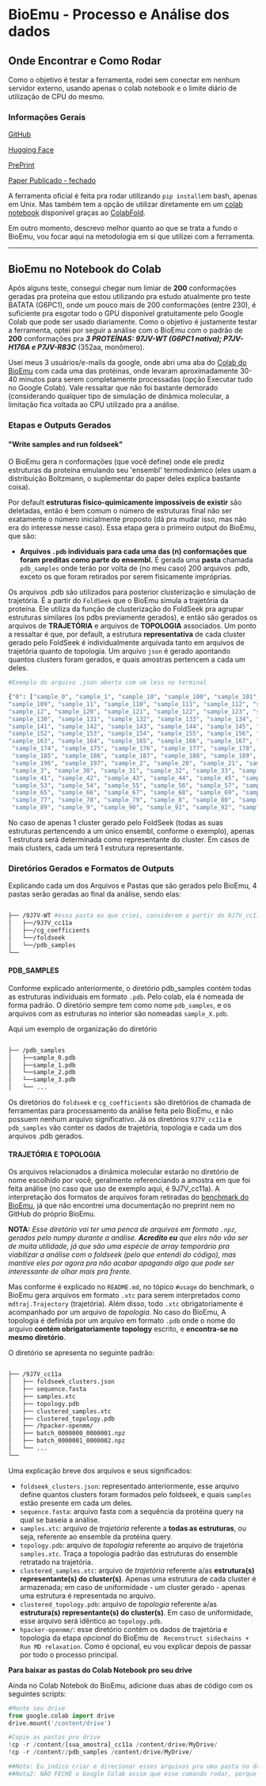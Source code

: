 # BioEmu - Processo e Análise dos dados

## Onde Encontrar e Como Rodar

Como o objetivo é testar a ferramenta, rodei sem conectar em nenhum servidor externo, usando apenas o colab notebook e o limite diário de utilização de CPU do mesmo. 

### Informações Gerais
[GitHub](https://github.com/microsoft/bioemu)


[Hugging Face](https://huggingface.co/microsoft/bioemu)


[PrePrint](https://www.biorxiv.org/content/10.1101/2024.12.05.626885v2)


[Paper Publicado - fechado](https://www.science.org/doi/abs/10.1126/science.adv9817)



A ferramenta oficial é feita pra rodar utilizando `pip install`em bash, apenas em Unix. Mas também tem a opção de utilizar diretamente em um [colab notebook](https://colab.research.google.com/github/sokrypton/ColabFold/blob/main/BioEmu.ipynb) disponível graças ao 
[ColabFold](https://github.com/sokrypton/ColabFold). 

Em outro momento, descrevo melhor quanto ao que se trata a fundo o BioEmu, vou focar aqui na metodologia em si que utilizei com a ferramenta. 

--- 

## BioEmu no Notebook do Colab 

Após alguns teste, consegui chegar num limiar de **200** conformações geradas pra proteína que estou utilizando pra estudo atualmente pro teste BATATA (G6PC1), onde um pouco mais de
200 conformações (entre 230), é suficiente pra esgotar todo o GPU disponível gratuitamente pelo Google Colab que pode ser usado diariamente. Como o objetivo é justamente testar a 
ferramenta, optei por seguir a análise com o BioEmu com o padrão de **200** conformações pra ***3 PROTEÍNAS: 97JV-WT (G6PC1 nativa); P7JV-H176A e P7JV-R83C*** (352aa, monômero). 

Usei meus 3 usuários/e-mails da google, onde abri uma aba do [Colab do BioEmu]() com cada uma das protéinas, onde levaram aproximadamente 30-40 minutos para serem completamente processadas
(opção Executar tudo no Google Colab). Vale ressaltar que não foi bastante demorado (considerando qualquer tipo de simulação de dinâmica molecular, a limitação fica voltada ao CPU
utilizado pra a análise. 

### Etapas e Outputs Gerados

#### "Write samples and run foldseek" 

O BioEmu gera n conformações (que você define) onde ele prediz estruturas da proteína emulando seu 'ensembl' termodinâmico (eles usam a distribuição Boltzmann, o suplementar do paper deles 
explica bastante coisa). 

Por default **estruturas fisico-quimicamente impossíveis de existir** são deletadas, então é bem comum o número de estruturas final não ser exatamente o número inicialmente proposto
(dá pra mudar isso, mas não era do interesse nesse caso). Essa etapa gera o primeiro output do BioEmu, que são: 

- **Arquivos `.pdb` individuais para cada uma das (n) conformações que foram preditas como parte do ensembl.** É gerada uma **pasta** chamada `pdb_samples` onde terão por volta de (no meu caso) 200 arquivos .pdb, exceto os que foram retirados por serem fisicamente impróprias.


Os arquivos .pdb são utilizados para posterior clusterização e simulação de trajetória. É a partir do `FoldSeek` que o BioEmu simula a trajetória da proteína. Ele utiliza da função de clusterização do FoldSeek pra agrupar estruturas similares (os pdbs previamente gerados), e então são gerados os arquivos de **TRAJETÓRIA** e arquivos de **TOPOLOGIA** associados. Um ponto a ressaltar é que, por default, a estrutura **representativa** de cada cluster gerado pelo FoldSeek é individualmente arquivada tanto em arquivos de trajetória quanto de topologia. Um arquivo `json` é gerado apontando quantos clusters foram gerados, e quais amostras pertencem a cada um deles. 

```bash
#Exemplo do arquivo .json aberto com um less no terminal

{"0": ["sample_0", "sample_1", "sample_10", "sample_100", "sample_101", "sample_102", "sample_103", "sample_104", "sample_105", "sample_106", "sample_107", "sample_108", 
"sample_109", "sample_11", "sample_110", "sample_111", "sample_112", "sample_113", "sample_114", "sample_115", "sample_116", "sample_117", "sample_118", "sample_119", 
"sample_12", "sample_120", "sample_121", "sample_122", "sample_123", "sample_124", "sample_125", "sample_126", "sample_127", "sample_128", "sample_129", "sample_13", 
"sample_130", "sample_131", "sample_132", "sample_133", "sample_134", "sample_135", "sample_136", "sample_137", "sample_138", "sample_139", "sample_14", "sample_140", 
"sample_141", "sample_142", "sample_143", "sample_144", "sample_145", "sample_146", "sample_147", "sample_148", "sample_149", "sample_15", "sample_150", "sample_151", 
"sample_152", "sample_153", "sample_154", "sample_155", "sample_156", "sample_157", "sample_158", "sample_159", "sample_16", "sample_160", "sample_161", "sample_162", 
"sample_163", "sample_164", "sample_165", "sample_166", "sample_167", "sample_168", "sample_169", "sample_17", "sample_170", "sample_171", "sample_172", "sample_173",
 "sample_174", "sample_175", "sample_176", "sample_177", "sample_178", "sample_179", "sample_18", "sample_180", "sample_181", "sample_182", "sample_183", "sample_184", 
 "sample_185", "sample_186", "sample_187", "sample_188", "sample_189", "sample_19", "sample_190", "sample_191", "sample_192", "sample_193", "sample_194", "sample_195", 
 "sample_196", "sample_197", "sample_2", "sample_20", "sample_21", "sample_22", "sample_23", "sample_24", "sample_25", "sample_26", "sample_27", "sample_28", "sample_29", 
 "sample_3", "sample_30", "sample_31", "sample_32", "sample_33", "sample_34", "sample_35", "sample_36", "sample_37", "sample_38", "sample_39", "sample_4", "sample_40", 
 "sample_41", "sample_42", "sample_43", "sample_44", "sample_45", "sample_46", "sample_47", "sample_48", "sample_49", "sample_5", "sample_50", "sample_51", "sample_52", 
 "sample_53", "sample_54", "sample_55", "sample_56", "sample_57", "sample_58", "sample_59", "sample_6", "sample_60", "sample_61", "sample_62", "sample_63", "sample_64", 
 "sample_65", "sample_66", "sample_67", "sample_68", "sample_69", "sample_7", "sample_70", "sample_71", "sample_72", "sample_73", "sample_74", "sample_75", "sample_76", 
 "sample_77", "sample_78", "sample_79", "sample_8", "sample_80", "sample_81", "sample_82", "sample_83", "sample_84", "sample_85", "sample_86", "sample_87", "sample_88", 
 "sample_89", "sample_9", "sample_90", "sample_91", "sample_92", "sample_93", "sample_94", "sample_95", "sample_96", "sample_97", "sample_98", "sample_99"]}

```


No caso de apenas 1 cluster gerado pelo FoldSeek (todas as suas estruturas pertencendo a um único ensembl, conforme o exemplo), apenas 1 estrutura será determinada como representante do cluster. Em casos de mais clusters, cada um terá 1 estrutura representante. 

### Diretórios Gerados e Formatos de Outputs

Explicando cada um dos Arquivos e Pastas que são gerados pelo BioEmu, 4 pastas serão geradas ao final da análise, sendo elas: 

```bash

├── /9J7V-WT #essa pasta eu que criei, considerem a partir do 9J7V_cc11a
│   ├──/9J7V_cc11a
│   ├──/cg_coefficients
│   └──/foldseek
│   └──/pdb_samples
└── 


```

#### PDB_SAMPLES

Conforme explicado anteriormente, o diretório pdb_samples contém todas as estruturas individuais em formato `.pdb`. Pelo colab, ela é nomeada de forma padrão. O diretório sempre tem como nome `pdb_samples`, e os arquivos com as estruturas no interior são nomeadas `sample_X.pdb`. 

Aqui um exemplo de organização do diretório

```bash

├── /pdb_samples
│   ├──sample_0.pdb 
│   ├──sample_1.pdb 
│   └──sample_2.pdb 
│   └──sample_3.pdb 
│   └── ...

```

Os diretórios do `foldseek` e `cg_coefficients` são diretórios de chamada de ferramentas para processamento da análise feita pelo BioEmu, e não possuem nenhum arquivo significativo. Já os diretórios `9J7V_cc11a` e `pdb_samples` vão conter os dados de trajetória, topologia e cada um dos arquivos .pdb gerados. 

#### TRAJETÓRIA E TOPOLOGIA

Os arquivos relacionados a dinâmica molecular estarão no diretório de nome escolhido por você, geralmente referenciando a amostra em que foi feita análise (no caso que uso de exemplo aqui, é 9J7V_cc11a). A interpretação dos formatos de arquivos foram retiradas do [benchmark do BioEmu](https://github.com/microsoft/bioemu-benchmarks/blob/main/README.md#usage), já que não encontrei uma documentação no preprint nem no GitHub do próprio BioEmu. 

**NOTA:** *Esse diretório vai ter uma penca de arquivos em formato `.npz`, gerados pelo numpy durante a análise. **Acredito eu** que eles não vão ser de muita utilidade, já que são uma espécie de array temporário pra viabilizar a análise com o foldseek (pelo que entendi do código), mas mantive eles por agora pra não acabar apagando algo que pode ser interessante de olhar mais pra frente.*

Mas conforme é explicado no `README.md`, no tópico `#usage` do benchmark, o BioEmu gera arquivos em formato `.xtc` para serem interpretados como `mdtraj.Trajectory` (trajetória). Além disso, todo `.xtc` obrigatoriamente é acompanhado por um arquivo de *topologia*. No caso do BioEmu, A topologia é definida por um arquivo em formato `.pdb` onde o nome do arquivo **contém obrigatoriamente topology** escrito, e **encontra-se no mesmo diretório**. 

O diretório se apresenta no seguinte padrão: 

```bash

├── /9J7V_cc11a
│   ├── foldseek_clusters.json
│   ├── sequence.fasta
│   ├── samples.xtc
│   ├── topology.pdb
│   ├── clustered_samples.xtc
│   ├── clustered_topology.pdb
│   ├── /hpacker-openmm/
│   ├── batch_0000000_0000001.npz
│   ├── batch_0000001_0000002.npz
│   └── ...
└── 


```

Uma explicação breve dos arquivos e seus significados: 

- `foldseek_clusters.json`: representado anteriormente, esse arquivo define quantos clusters foram formados pelo foldseek, e quais `samples` estão presente em cada um deles.
- `sequence.fasta`: arquivo fasta com a sequência da protéina query na qual se baseia a análise.
- `samples.xtc`: arquivo de *trajetória* referente a **todas as estruturas**, ou seja, referente ao ensemble da protéina query.
- `topology.pdb`: arquivo de *topologia* referente ao arquivo de trajetória `samples.xtc`. Traça a topologia padrão das estruturas do ensemble retratado na trajetória.
- `clustered_samples.xtc`: arquivo de *trajetória* referente a/as **estrutura(s) representante(s) do cluster(s)**. Apenas uma estrutura de cada cluster é armazenada; em caso de uniformidade - um cluster gerado - apenas uma estrutura é representada no arquivo.
- `clustered_topology.pdb`: arquivo de *topologia* referente a/as **estrutura(s) representante(s) do cluster(s)**. Em caso de uniformidade, esse arquivo será idêntico ao `topology.pdb`.
- `hpacker-openmm/`: esse diretório contém os dados de trajetória e topologia da etapa *opcional* do BioEmu de ` Reconstruct sidechains + Run MD relaxation`. Como é opcional, eu vou explicar depois de passar por todo o processo principal. 



**Para baixar as pastas do Colab Notebook pro seu drive**

Ainda no Colab Notebok do BioEmu, adicione duas abas de código com os seguintes scripts: 

```python
#Monte seu drive
from google.colab import drive
drive.mount('/content/drive')

```

```python
#Copie as pastas pro drive
!cp -r /content/[sua_amostra]_cc11a /content/drive/MyDrive/
!cp -r /content//pdb_samples /content/drive/MyDrive/

##Nota: Eu indico criar e direcionar esses arquivos pra uma pasta no drive, pra não se perderem lá dentro. Você vai precisar baixar alguns dos arquivos pro seu computador ou diretamento pro servidor posteriormente, então é interessante ter eles de fácil acesso.
##Nota2: NÃO FECHE o Google Colab assim que esse comando rodar, porque demora um tempo pra todos os arquivos serem copiados pro seu drive. ESPERE COPIAR TUDO, porque não vai sobrar CPU pra refazer a análise, e vai ter que esperar até o dia seguinte. Não queremos isso :') 
```
